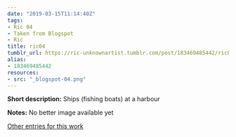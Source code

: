 ```yaml
---
date: "2019-03-15T11:14:40Z"
tags:
- Ric 04
- Taken from Blogspot
- Ric
title: ric04
tumblr_url: https://ric-unknownartist.tumblr.com/post/183469485442/ric04
alias:
- 183469485442
resources:
- src: "_blogspot-04.png"
---
```


**Short description:** Ships (fishing boats) at a harbour

**Notes:** No better image available yet

[Other entries for this work](/tags/Ric-04)
